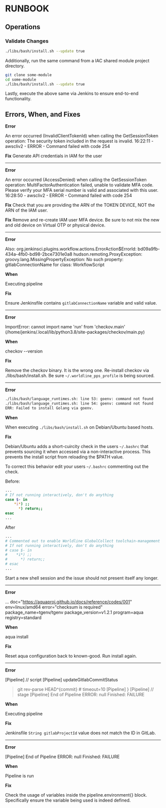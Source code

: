 # RUNBOOK

## Operations

### Validate Changes

```sh
./libs/bash/install.sh --update true
```

Additionally, run the same command from a IAC shared module project directory.

```sh
git clone some-module
cd some-module
./libs/bash/install.sh --update true
```

Lastly, execute the above same via Jenkins to ensure end-to-end functionality.

## Errors, When, and Fixes

**Error**

An error occurred (InvalidClientTokenId) when calling the GetSessionToken operation: The security token included in the request is invalid.
16:22:11 - awscliv2 - ERROR - Command failed with code 254

**Fix** Generate API credentials in IAM for the user

-----

**Error**

An error occurred (AccessDenied) when calling the GetSessionToken operation: MultiFactorAuthentication failed, unable to validate MFA code.  Please verify your MFA serial number is valid and associated with this user.
16:28:50 - awscliv2 - ERROR - Command failed with code 254

**Fix** Check that you are providing the ARN of the TOKEN DEVICE, NOT the ARN of the IAM user.

**Fix** Remove and re-create IAM user MFA device. Be sure to not mix the new and old device on Virtual OTP or physical device.

-----

**Error**

Also:   org.jenkinsci.plugins.workflow.actions.ErrorAction$ErrorId: bd09a9fb-434a-4fb0-bd98-2bce7301e0a8
hudson.remoting.ProxyException: groovy.lang.MissingPropertyException: No such property: gitlabConnectionName for class: WorkflowScript

**When**

Executing pipeline

**Fix**

Ensure Jenkinsfile contains `gitlabConnectionName` variable and valid value.

-----

**Error**

ImportError: cannot import name 'run' from 'checkov.main' (/home/jenkins/.local/lib/python3.8/site-packages/checkov/main.py)

**When**

checkov --version

**Fix**

Remove the checkov binary. It is the wrong one. Re-install checkov via ./libs/bash/install.sh. Be sure `~/.worldline_pps_profile` is being sourced.

-----

**Error**

```sh
./libs/bash/language_runtimes.sh: line 53: goenv: command not found
./libs/bash/language_runtimes.sh: line 54: goenv: command not found
ERR: Failed to install Golang via goenv.
```

**When**

When executing `./libs/bash/install.sh` on Debian/Ubuntu based hosts.

**Fix**

Debian/Ubuntu adds a short-cuircity check in the users `~/.bashrc` that prevents sourcing it when accessed via a non-interactive process. This prevents the install script from reloading the $PATH value.

To correct this behavior edit your users `~/.bashrc` commenting out the check.

Before:

```sh
...
# If not running interactively, don't do anything
case $- in
    *i*) ;;
      *) return;;
esac
...
```

After

```sh
...
# Commented out to enable Worldline GlobalCollect toolchain-management
# If not running interactively, don't do anything
# case $- in
#    *i*) ;;
#      *) return;;
# esac
...
```

Start a new shell session and the issue should not present itself any longer.

-----

**Error**

... doc="https://aquaproj.github.io/docs/reference/codes/001" env=linux/amd64 error="checksum is required" package_name=tgenv/tgenv package_version=v1.2.1 program=aqua registry=standard

**When**

aqua install

**Fix**

Reset aqua configuration back to known-good. Run install again.

-----

**Error**

[Pipeline] // script
[Pipeline] updateGitlabCommitStatus
 > git rev-parse HEAD^{commit} # timeout=10
[Pipeline] }
[Pipeline] // stage
[Pipeline] End of Pipeline
ERROR: null
Finished: FAILURE

**When**

Executing pipeline

**Fix**

Jenkinsfile `String gitlabProjectId` value does not match the ID in GitLab.

-----

**Error**

[Pipeline] End of Pipeline
ERROR: null
Finished: FAILURE

**When**

Pipeline is run

**Fix**

Check the usage of variables inside the pipeline.environment{} block. Specifically ensure the variable being used is indeed defined.
